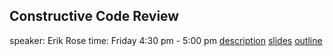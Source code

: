 ## Constructive Code Review

speaker: Erik Rose
time: Friday 4:30 pm - 5:00 pm
[description](https://us.pycon.org/2017/schedule/presentation/663/)
[slides](https://github.com/erikrose/presentations/blob/master/Constructive%20Code%20Review/slides.pdf)
[outline](https://github.com/erikrose/presentations/blob/edb16d4d7b5ab243150e35506bb883434aef44f8/Constructive%20Code%20Review/outline.txt)
